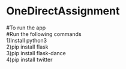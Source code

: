 # OneDirectAssignment<br>
#To run the app<br>
#Run the following commands<br>
1)Install python3<br>
2)pip install flask<br>
3)pip install flask-dance<br>
4)pip install twitter<br>

